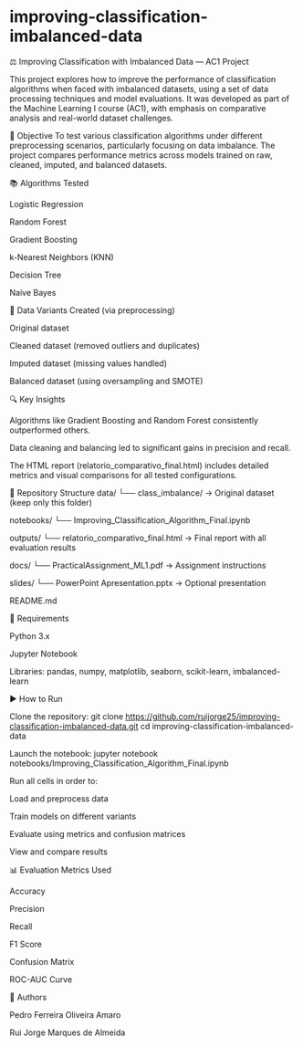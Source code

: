 # improving-classification-imbalanced-data
⚖️ Improving Classification with Imbalanced Data — AC1 Project

This project explores how to improve the performance of classification algorithms when faced with imbalanced datasets, using a set of data processing techniques and model evaluations. It was developed as part of the Machine Learning I course (AC1), with emphasis on comparative analysis and real-world dataset challenges.

🎯 Objective
To test various classification algorithms under different preprocessing scenarios, particularly focusing on data imbalance. The project compares performance metrics across models trained on raw, cleaned, imputed, and balanced datasets.

📚 Algorithms Tested

Logistic Regression

Random Forest

Gradient Boosting

k-Nearest Neighbors (KNN)

Decision Tree

Naive Bayes

🧪 Data Variants Created (via preprocessing)

Original dataset

Cleaned dataset (removed outliers and duplicates)

Imputed dataset (missing values handled)

Balanced dataset (using oversampling and SMOTE)

🔍 Key Insights

Algorithms like Gradient Boosting and Random Forest consistently outperformed others.

Data cleaning and balancing led to significant gains in precision and recall.

The HTML report (relatorio_comparativo_final.html) includes detailed metrics and visual comparisons for all tested configurations.

📁 Repository Structure
data/
└── class_imbalance/ → Original dataset (keep only this folder)

notebooks/
└── Improving_Classification_Algorithm_Final.ipynb

outputs/
└── relatorio_comparativo_final.html → Final report with all evaluation results

docs/
└── PracticalAssignment_ML1.pdf → Assignment instructions

slides/
└── PowerPoint Apresentation.pptx → Optional presentation

README.md

🧰 Requirements

Python 3.x

Jupyter Notebook

Libraries: pandas, numpy, matplotlib, seaborn, scikit-learn, imbalanced-learn

▶️ How to Run

Clone the repository:
git clone https://github.com/ruijorge25/improving-classification-imbalanced-data.git
cd improving-classification-imbalanced-data

Launch the notebook:
jupyter notebook notebooks/Improving_Classification_Algorithm_Final.ipynb

Run all cells in order to:

Load and preprocess data

Train models on different variants

Evaluate using metrics and confusion matrices

View and compare results

📊 Evaluation Metrics Used

Accuracy

Precision

Recall

F1 Score

Confusion Matrix

ROC-AUC Curve

👥 Authors

Pedro Ferreira Oliveira Amaro

Rui Jorge Marques de Almeida

